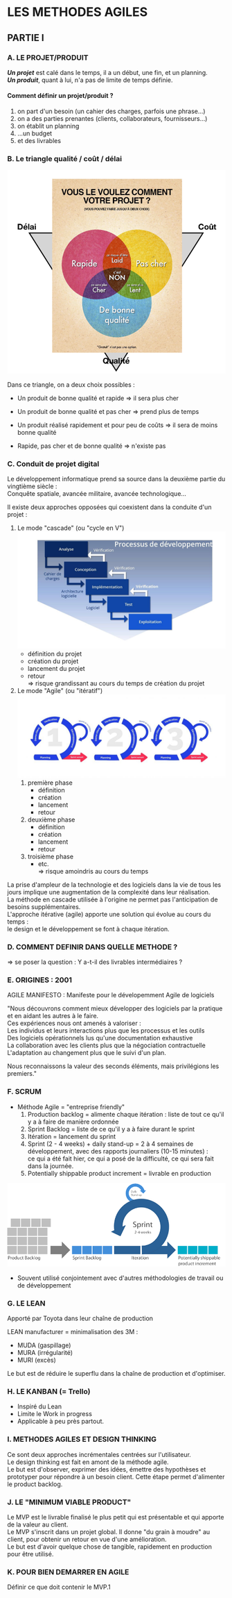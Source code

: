 # LES METHODES AGILES

## PARTIE I

### A. LE PROJET/PRODUIT

**_Un projet_** est calé dans le temps, il a un début, une fin, et un planning.<br>
**_Un produit_**, quant à lui, n'a pas de limite de temps définie.

#### Comment définir un projet/produit ?<br>
1. on part d'un besoin (un cahier des charges, parfois une phrase...)
2. on a des parties prenantes (clients, collaborateurs, fournisseurs...)
3. on établit un planning
4. ...un budget
5. et des livrables

### B. Le triangle qualité / coût / délai

![](./src/triangle_quali_cout_delai.png)

Dans ce triangle, on a deux choix possibles :
* Un produit de bonne qualité et rapide => il sera plus cher
* Un produit de bonne qualité et pas cher => prend plus de temps
* Un produit réalisé rapidement et pour peu de coûts => il sera de moins bonne qualité

* Rapide, pas cher et de bonne qualité => n'existe pas

### C. Conduit de projet digital

Le développement informatique prend sa source dans la deuxième partie du vingtième siècle :<br>
Conquête spatiale, avancée militaire, avancée technologique...

Il existe deux approches opposées qui coexistent dans la conduite d'un projet :<br>
1. Le mode "cascade" (ou "cycle en V")
![](./src/wasserfallmodell-FR-1.jpg)
   * définition du projet
   * création du projet
   * lancement du projet
   * retour<br>
=> risque grandissant au cours du temps de création du projet
2. Le mode "Agile" (ou "itératif")
![](./src/methode_agile_sprints.jpg)
   1. première phase
      * définition
      * création
      * lancement
      * retour
   2. deuxième phase
      * définition
      * création
      * lancement
      * retour
   3. troisième phase
      * etc.<br>
=> risque amoindris au cours du temps


La prise d'ampleur de la technologie et des logiciels dans la vie de tous les jours implique une augmentation de la complexité dans leur réalisation.<br>
La méthode en cascade utilisée à l'origine ne permet pas l'anticipation de besoins supplémentaires.<br>
L'approche itérative (agile) apporte une solution qui évolue au cours du temps :<br>
le design et le développement se font à chaque itération.

### D. COMMENT DEFINIR DANS QUELLE METHODE ?

=> se poser la question : Y a-t-il des livrables intermédiaires ?

### E. ORIGINES : 2001

AGILE MANIFESTO : Manifeste pour le dévelopemment Agile de logiciels

"Nous découvrons comment mieux développer des logiciels par la pratique et en aidant les autres à le faire.<br>
Ces expériences nous ont amenés à valoriser :<br>
Les individus et leurs interactions plus que les processus et les outils<br>
Des logiciels opérationnels lus qu'une documentation exhaustive<br>
La collaboration avec les clients plus que la négociation contractuelle<br>
L'adaptation au changement plus que le suivi d'un plan.<br>

Nous reconnaissons la valeur des seconds éléments, mais privilégions les premiers."

### F. SCRUM

* Méthode Agile = "entreprise friendly"
  1. Production backlog = alimente chaque itération : liste de tout ce qu'il y a à faire de manière ordonnée
  2. Sprint Backlog = liste de ce qu'il y a à faire durant le sprint
  3. Itération = lancement du sprint
  4. Sprint (2 - 4 weeks) + daily stand-up = 2 à 4 semaines de développement, avec des rapports journaliers (10-15 minutes) :<br>
ce qui a été fait hier, ce qui a posé de la difficulté, ce qui sera fait dans la journée.
  5. Potentially shippable product increment = livrable en production

![](./src/scrum.jpg)

* Souvent utilisé conjointement avec d'autres méthodologies de travail ou de développement

### G. LE LEAN

Apporté par Toyota dans leur chaîne de production

LEAN manufacturer = minimalisation des 3M :
* MUDA (gaspillage)
* MURA (irrégularité)
* MURI (excès)

Le but est de réduire le superflu dans la chaîne de production et d'optimiser.

### H. LE KANBAN (= Trello)

* Inspiré du Lean<br>
* Limite le Work in progress<br>
* Applicable à peu près partout.

### I. METHODES AGILES ET DESIGN THINKING

Ce sont deux approches incrémentales centrées sur l'utilisateur.<br>
Le design thinking est fait en amont de la méthode agile.<br>
Le but est d'observer, exprimer des idées, émettre des hypothèses et prototyper pour répondre à un besoin client.
Cette étape permet d'alimenter le product backlog.

### J. LE "MINIMUM VIABLE PRODUCT"

Le MVP est le livrable finalisé le plus petit qui est présentable et qui apporte de la valeur au client.<br>
Le MVP s'inscrit dans un projet global. Il donne "du grain à moudre" au client, pour obtenir un retour en vue d'une amélioration.<br>
Le but est d'avoir quelque chose de tangible, rapidement en production pour être utilisé.

### K. POUR BIEN DEMARRER EN AGILE

Définir ce que doit contenir le MVP.1 